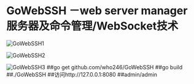 GoWebSSH －web server manager 服务器及命令管理/WebSocket技术
====
![GoWebSSH1](http://static.oschina.net/uploads/space/2015/1213/234715_XFqj_945573.jpg) 

![GoWebSSH2](http://static.oschina.net/uploads/space/2015/1213/234726_z8SB_945573.jpg) 

![GoWebSSH3](http://static.oschina.net/uploads/space/2015/1213/234726_z8SB_945573.jpg) 
##go get github.com/who246/GoWebSSH
##go build
##./GoWebSSH
##访问http://127.0.0.1:8080
##admin/admin
